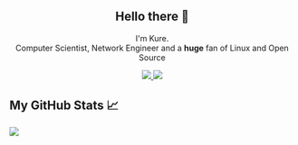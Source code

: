 <h2 align="center">Hello there 👋</h2>

<p align="center">I'm Kure.<br/> Computer Scientist, Network Engineer and a <b>huge</b> fan of Linux and Open Source</p>
</p>

<p align="center">
  <a href="https://twitter.com/PeterKure3">
   <img src="https://img.shields.io/badge/Twitter-blue?label=Twitter&logo=Twitter&style=for-the-badge" />
  </a>
  
  <a href="www.linkedin.com/in/PeterKure">
    <img src="https://img.shields.io/badge/LinkedIn-blue?label=LinkedIn&logo=LinkedIn&style=for-the-badge" />
  </a>

</p>

## My GitHub Stats &#x1f4c8;

<a href="https://github.com/peterkure3/peterkure3">
  <img align="center" src="https://github-readme-stats.vercel.app/api/top-langs/?username=peterkure3&hide=java,html&title_color=ffffff&text_color=c9cacc&icon_color=2bbc8a&bg_color=1d1f21" />
</a>
